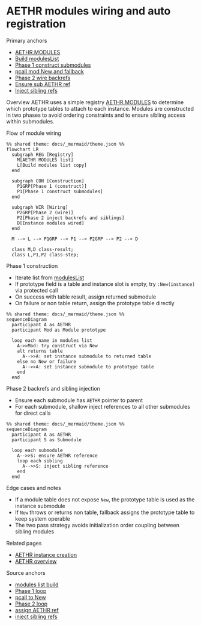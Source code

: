 # AETHR modules wiring and auto registration

Primary anchors
- [AETHR.MODULES](../../dev/AETHR.lua:40)
- [Build modulesList](../../dev/AETHR.lua:148)
- [Phase 1 construct submodules](../../dev/AETHR.lua:155)
- [pcall mod New and fallback](../../dev/AETHR.lua:160)
- [Phase 2 wire backrefs](../../dev/AETHR.lua:172)
- [Ensure sub AETHR ref](../../dev/AETHR.lua:178)
- [Inject sibling refs](../../dev/AETHR.lua:181)

Overview
AETHR uses a simple registry [AETHR.MODULES](../../dev/AETHR.lua:40) to determine which prototype tables to attach to each instance. Modules are constructed in two phases to avoid ordering constraints and to ensure sibling access within submodules.

Flow of module wiring

```mermaid
%% shared theme: docs/_mermaid/theme.json %%
flowchart LR
  subgraph REG [Registry]
    M[AETHR MODULES list]
    L[Build modules list copy]
  end

  subgraph CON [Construction]
    P1GRP[Phase 1 (construct)]
    P1[Phase 1 construct submodules]
  end

  subgraph WIR [Wiring]
    P2GRP[Phase 2 (wire)]
    P2[Phase 2 inject backrefs and siblings]
    D[Instance modules wired]
  end

  M --> L --> P1GRP --> P1 --> P2GRP --> P2 --> D

  class M,D class-result;
  class L,P1,P2 class-step;
```

Phase 1 construction
- Iterate list from [modulesList](../../dev/AETHR.lua:148)
- If prototype field is a table and instance slot is empty, try `:New(instance)` via protected call
- On success with table result, assign returned submodule
- On failure or non table return, assign the prototype table directly

```mermaid
%% shared theme: docs/_mermaid/theme.json %%
sequenceDiagram
  participant A as AETHR
  participant Mod as Module prototype

  loop each name in modules list
    A->>Mod: try construct via New
    alt returns table
      A-->>A: set instance submodule to returned table
    else no New or failure
      A-->>A: set instance submodule to prototype table
    end
  end
```

Phase 2 backrefs and sibling injection
- Ensure each submodule has `AETHR` pointer to parent
- For each submodule, shallow inject references to all other submodules for direct calls

```mermaid
%% shared theme: docs/_mermaid/theme.json %%
sequenceDiagram
  participant A as AETHR
  participant S as Submodule

  loop each submodule
    A-->>S: ensure AETHR reference
    loop each sibling
      A-->>S: inject sibling reference
    end
  end
```

Edge cases and notes
- If a module table does not expose `New`, the prototype table is used as the instance submodule
- If `New` throws or returns non table, fallback assigns the prototype table to keep system operable
- The two pass strategy avoids initialization order coupling between sibling modules

Related pages
- [AETHR instance creation](./instance_creation.md)
- [AETHR overview](./README.md)

Source anchors
- [modules list build](../../dev/AETHR.lua:148)
- [Phase 1 loop](../../dev/AETHR.lua:155)
- [pcall to New](../../dev/AETHR.lua:160)
- [Phase 2 loop](../../dev/AETHR.lua:172)
- [assign AETHR ref](../../dev/AETHR.lua:178)
- [inject sibling refs](../../dev/AETHR.lua:181)